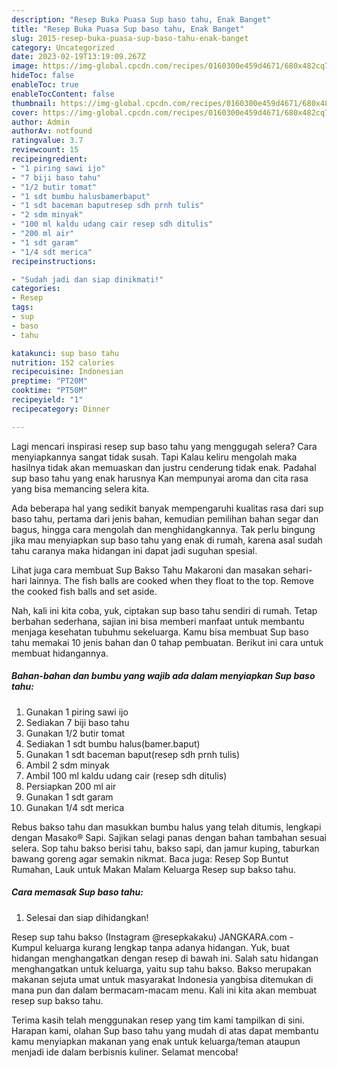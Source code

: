 ```yaml
---
description: "Resep Buka Puasa Sup baso tahu, Enak Banget"
title: "Resep Buka Puasa Sup baso tahu, Enak Banget"
slug: 2015-resep-buka-puasa-sup-baso-tahu-enak-banget
category: Uncategorized
date: 2023-02-19T13:19:09.267Z
image: https://img-global.cpcdn.com/recipes/0160300e459d4671/680x482cq70/sup-baso-tahu-foto-resep-utama.jpg
hideToc: false
enableToc: true
enableTocContent: false
thumbnail: https://img-global.cpcdn.com/recipes/0160300e459d4671/680x482cq70/sup-baso-tahu-foto-resep-utama.jpg
cover: https://img-global.cpcdn.com/recipes/0160300e459d4671/680x482cq70/sup-baso-tahu-foto-resep-utama.jpg
author: Admin
authorAv: notfound
ratingvalue: 3.7
reviewcount: 15
recipeingredient:
- "1 piring sawi ijo"
- "7 biji baso tahu"
- "1/2 butir tomat"
- "1 sdt bumbu halusbamerbaput"
- "1 sdt baceman baputresep sdh prnh tulis"
- "2 sdm minyak"
- "100 ml kaldu udang cair resep sdh ditulis"
- "200 ml air"
- "1 sdt garam"
- "1/4 sdt merica"
recipeinstructions:

- "Sudah jadi dan siap dinikmati!"
categories:
- Resep
tags:
- sup
- baso
- tahu

katakunci: sup baso tahu 
nutrition: 152 calories
recipecuisine: Indonesian
preptime: "PT20M"
cooktime: "PT50M"
recipeyield: "1"
recipecategory: Dinner

---
```



Lagi mencari inspirasi resep sup baso tahu yang menggugah selera? Cara menyiapkannya sangat tidak susah. Tapi Kalau keliru mengolah maka hasilnya tidak akan memuaskan dan justru cenderung tidak enak. Padahal sup baso tahu yang enak harusnya Kan mempunyai aroma dan cita rasa yang bisa memancing selera kita.


Ada beberapa hal yang sedikit banyak mempengaruhi kualitas rasa dari sup baso tahu, pertama dari jenis bahan, kemudian pemilihan bahan segar dan bagus, hingga cara mengolah dan menghidangkannya. Tak perlu bingung jika mau menyiapkan sup baso tahu yang enak di rumah, karena asal sudah tahu caranya maka hidangan ini dapat jadi suguhan spesial.

Lihat juga cara membuat Sup Bakso Tahu Makaroni dan masakan sehari-hari lainnya. The fish balls are cooked when they float to the top. Remove the cooked fish balls and set aside.


Nah, kali ini kita coba, yuk, ciptakan sup baso tahu sendiri di rumah. Tetap berbahan sederhana, sajian ini bisa memberi manfaat untuk membantu menjaga kesehatan tubuhmu sekeluarga. Kamu bisa membuat Sup baso tahu memakai 10 jenis bahan dan 0 tahap pembuatan. Berikut ini cara untuk membuat hidangannya.

<!--inarticleads1-->

##### Bahan-bahan dan bumbu yang wajib ada dalam menyiapkan Sup baso tahu:

1. Gunakan 1 piring sawi ijo
1. Sediakan 7 biji baso tahu
1. Gunakan 1/2 butir tomat
1. Sediakan 1 sdt bumbu halus(bamer.baput)
1. Gunakan 1 sdt baceman baput(resep sdh prnh tulis)
1. Ambil 2 sdm minyak
1. Ambil 100 ml kaldu udang cair (resep sdh ditulis)
1. Persiapkan 200 ml air
1. Gunakan 1 sdt garam
1. Gunakan 1/4 sdt merica


Rebus bakso tahu dan masukkan bumbu halus yang telah ditumis, lengkapi dengan Masako® Sapi. Sajikan selagi panas dengan bahan tambahan sesuai selera. Sop tahu bakso berisi tahu, bakso sapi, dan jamur kuping, taburkan bawang goreng agar semakin nikmat. Baca juga: Resep Sop Buntut Rumahan, Lauk untuk Makan Malam Keluarga Resep sup bakso tahu. 

<!--inarticleads2-->

##### Cara memasak Sup baso tahu:


1. Selesai dan siap dihidangkan!

Resep sup tahu bakso (Instagram @resepkakaku) JANGKARA.com - Kumpul keluarga kurang lengkap tanpa adanya hidangan. Yuk, buat hidangan menghangatkan dengan resep di bawah ini. Salah satu hidangan menghangatkan untuk keluarga, yaitu sup tahu bakso. Bakso merupakan makanan sejuta umat untuk masyarakat Indonesia yangbisa ditemukan di mana pun dan dalam bermacam-macam menu. Kali ini kita akan membuat resep sup bakso tahu. 

Terima kasih telah menggunakan resep yang tim kami tampilkan di sini. Harapan kami, olahan Sup baso tahu yang mudah di atas dapat membantu kamu menyiapkan makanan yang enak untuk keluarga/teman ataupun menjadi ide dalam berbisnis kuliner. Selamat mencoba!
